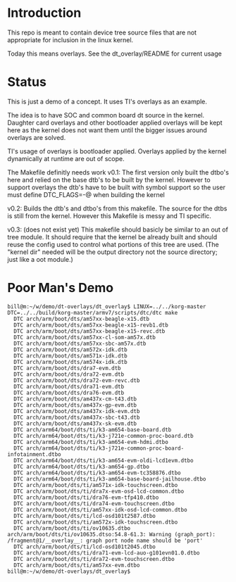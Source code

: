 # Introduction

This repo is meant to contain device tree source files that are not appropriate
for inclusion in the linux kernel.

Today this means overlays.
See the dt\_overlay/README for current usage

# Status

This is just a demo of a concept.  It uses TI's overlays as an example.

The idea is to have SOC and common board dt source in the kernel.
Daughter card overlays and other bootloader applied overlays will be kept here
as the kernel does not want them until the bigger issues around overlays are
solved.

TI's usage of overlays is bootloader applied.  Overlays applied by the kernel
dynamically at runtime are out of scope.

The Makefile definitly needs work
v0.1:
The first version only built the dtbo's here and relied on the base dtb's to be
built by the kernel.  However to support overlays the dtb's have to be built
with symbol support so the user must define DTC\_FLAGS=-@ when building the
kernel

v0.2:
Builds the dtb's and dtbo's from this makefile.  The source for the dtbs is
still from the kernel.  However this Makefile is messy and TI specific.

v0.3: (does not exist yet)
This makefile should basicly be similar to an out of tree module.  It should
require that the kernel be already built and should reuse the config used to
control what portions of this tree are used.  (The "kernel dir" needed will be
the output directory not the source directory; just like a oot module.)

# Poor Man's Demo

```
bill@m:~/w/demo/dt-overlays/dt_overlay$ LINUX=../../korg-master DTC=../../build/korg-master/armv7/scripts/dtc/dtc make
  DTC arch/arm/boot/dts/am57xx-beagle-x15.dtb
  DTC arch/arm/boot/dts/am57xx-beagle-x15-revb1.dtb
  DTC arch/arm/boot/dts/am57xx-beagle-x15-revc.dtb
  DTC arch/arm/boot/dts/am57xx-cl-som-am57x.dtb
  DTC arch/arm/boot/dts/am57xx-sbc-am57x.dtb
  DTC arch/arm/boot/dts/am572x-idk.dtb
  DTC arch/arm/boot/dts/am571x-idk.dtb
  DTC arch/arm/boot/dts/am574x-idk.dtb
  DTC arch/arm/boot/dts/dra7-evm.dtb
  DTC arch/arm/boot/dts/dra72-evm.dtb
  DTC arch/arm/boot/dts/dra72-evm-revc.dtb
  DTC arch/arm/boot/dts/dra71-evm.dtb
  DTC arch/arm/boot/dts/dra76-evm.dtb
  DTC arch/arm/boot/dts/am437x-cm-t43.dtb
  DTC arch/arm/boot/dts/am437x-gp-evm.dtb
  DTC arch/arm/boot/dts/am437x-idk-evm.dtb
  DTC arch/arm/boot/dts/am437x-sbc-t43.dtb
  DTC arch/arm/boot/dts/am437x-sk-evm.dtb
  DTC arch/arm64/boot/dts/ti/k3-am654-base-board.dtb
  DTC arch/arm64/boot/dts/ti/k3-j721e-common-proc-board.dtb
  DTC arch/arm64/boot/dts/ti/k3-am654-evm-hdmi.dtbo
  DTC arch/arm64/boot/dts/ti/k3-j721e-common-proc-board-infotainment.dtbo
  DTC arch/arm64/boot/dts/ti/k3-am654-evm-oldi-lcd1evm.dtbo
  DTC arch/arm64/boot/dts/ti/k3-am654-gp.dtbo
  DTC arch/arm64/boot/dts/ti/k3-am654-evm-tc358876.dtbo
  DTC arch/arm64/boot/dts/ti/k3-am654-base-board-jailhouse.dtbo
  DTC arch/arm/boot/dts/ti/am571x-idk-touchscreen.dtbo
  DTC arch/arm/boot/dts/ti/dra7x-evm-osd-lcd-common.dtbo
  DTC arch/arm/boot/dts/ti/dra76-evm-tfp410.dtbo
  DTC arch/arm/boot/dts/ti/dra74-evm-touchscreen.dtbo
  DTC arch/arm/boot/dts/ti/am57xx-idk-osd-lcd-common.dtbo
  DTC arch/arm/boot/dts/ti/lcd-osd101t2587.dtbo
  DTC arch/arm/boot/dts/ti/am572x-idk-touchscreen.dtbo
  DTC arch/arm/boot/dts/ti/ov10635.dtbo
arch/arm/boot/dts/ti/ov10635.dtso:54.8-61.3: Warning (graph_port): /fragment@1/__overlay__: graph port node name should be 'port'
  DTC arch/arm/boot/dts/ti/lcd-osd101t2045.dtbo
  DTC arch/arm/boot/dts/ti/dra71-evm-lcd-auo-g101evn01.0.dtbo
  DTC arch/arm/boot/dts/ti/dra72-evm-touchscreen.dtbo
  DTC arch/arm/boot/dts/ti/am57xx-evm.dtbo
bill@m:~/w/demo/dt-overlays/dt_overlay$
```
